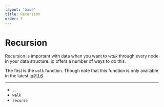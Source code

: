 ```yaml
---
layout: 'base'
title: Recursion
order: 7
---
```


# Recursion

Recursion is important with data when you want to _walk_ through every node in your data structure. jq offers a number of ways to do this.

The first is the `walk` function. Though note that this function is only available in the latest jq@1.6.

---

- `..`
- `walk`
- `recurse`

